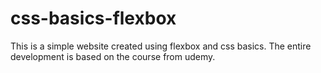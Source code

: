 # css-basics-flexbox

This is a simple website created using flexbox and css basics. The entire development is based on the course from udemy. 
